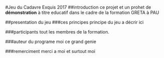 #Jeu du Cadavre Exquis 2017
##introduction
ce projet et un prohet de **démonstration** à titre educatif dans le cadre de la formation GRETA à PAU

##presentation du jeu
###ces principes
principe du jeu a décrir ici

###participants
tout les membres de la formation.

###auteur du programe
moi ce grand genie

###remerciment
merci a moi et surtout moi
